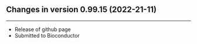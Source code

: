 ## Changes in version 0.99.15 (2022-21-11)

---

- Release of github page
- Submitted to Bioconductor

